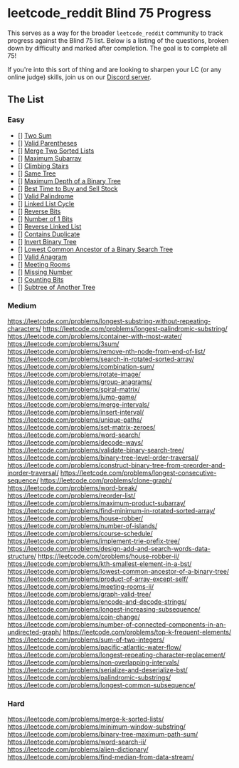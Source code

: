# leetcode_reddit Blind 75 Progress

This serves as a way for the broader `leetcode_reddit` community to track progress against the Blind 75 list. Below is a listing of the questions, broken down by difficulty and marked after completion. The goal is to complete all 75!

If you're into this sort of thing and are looking to sharpen your LC (or any online judge) skills, join us on our [Discord server](https://discord.gg/q3qfBt3ZkQ).

## The List

### Easy

- [] [Two Sum](https://leetcode.com/problems/two-sum/)
- [] [Valid Parentheses](https://leetcode.com/problems/valid-parentheses/)
- [] [Merge Two Sorted Lists](https://leetcode.com/problems/merge-two-sorted-lists/)
- [] [Maximum Subarray](https://leetcode.com/problems/maximum-subarray/)
- [] [Climbing Stairs](https://leetcode.com/problems/climbing-stairs/)
- [] [Same Tree](https://leetcode.com/problems/same-tree/)
- [] [Maximum Depth of a Binary Tree](https://leetcode.com/problems/maximum-depth-of-binary-tree/)
- [] [Best Time to Buy and Sell Stock](https://leetcode.com/problems/best-time-to-buy-and-sell-stock/)
- [] [Valid Palindrome](https://leetcode.com/problems/valid-palindrome/)
- [] [Linked List Cycle](https://leetcode.com/problems/linked-list-cycle/)
- [] [Reverse Bits](https://leetcode.com/problems/reverse-bits/)
- [] [Number of 1 Bits](https://leetcode.com/problems/number-of-1-bits/)
- [] [Reverse Linked List](https://leetcode.com/problems/reverse-linked-list/)
- [] [Contains Duplicate](https://leetcode.com/problems/contains-duplicate/)
- [] [Invert Binary Tree](https://leetcode.com/problems/invert-binary-tree/)
- [] [Lowest Common Ancestor of a Binary Search Tree](https://leetcode.com/problems/lowest-common-ancestor-of-a-binary-search-tree/)
- [] [Valid Anagram](https://leetcode.com/problems/valid-anagram/)
- [] [Meeting Rooms](https://leetcode.com/problems/meeting-rooms/)
- [] [Missing Number](https://leetcode.com/problems/missing-number/)
- [] [Counting Bits](https://leetcode.com/problems/counting-bits/)
- [] [Subtree of Another Tree](https://leetcode.com/problems/subtree-of-another-tree/)

### Medium

https://leetcode.com/problems/longest-substring-without-repeating-characters/
https://leetcode.com/problems/longest-palindromic-substring/
https://leetcode.com/problems/container-with-most-water/
https://leetcode.com/problems/3sum/
https://leetcode.com/problems/remove-nth-node-from-end-of-list/
https://leetcode.com/problems/search-in-rotated-sorted-array/
https://leetcode.com/problems/combination-sum/
https://leetcode.com/problems/rotate-image/
https://leetcode.com/problems/group-anagrams/
https://leetcode.com/problems/spiral-matrix/
https://leetcode.com/problems/jump-game/
https://leetcode.com/problems/merge-intervals/
https://leetcode.com/problems/insert-interval/
https://leetcode.com/problems/unique-paths/
https://leetcode.com/problems/set-matrix-zeroes/
https://leetcode.com/problems/word-search/
https://leetcode.com/problems/decode-ways/
https://leetcode.com/problems/validate-binary-search-tree/
https://leetcode.com/problems/binary-tree-level-order-traversal/
https://leetcode.com/problems/construct-binary-tree-from-preorder-and-inorder-traversal/
https://leetcode.com/problems/longest-consecutive-sequence/
https://leetcode.com/problems/clone-graph/
https://leetcode.com/problems/word-break/
https://leetcode.com/problems/reorder-list/
https://leetcode.com/problems/maximum-product-subarray/
https://leetcode.com/problems/find-minimum-in-rotated-sorted-array/
https://leetcode.com/problems/house-robber/
https://leetcode.com/problems/number-of-islands/
https://leetcode.com/problems/course-schedule/
https://leetcode.com/problems/implement-trie-prefix-tree/
https://leetcode.com/problems/design-add-and-search-words-data-structure/
https://leetcode.com/problems/house-robber-ii/
https://leetcode.com/problems/kth-smallest-element-in-a-bst/
https://leetcode.com/problems/lowest-common-ancestor-of-a-binary-tree/
https://leetcode.com/problems/product-of-array-except-self/
https://leetcode.com/problems/meeting-rooms-ii/
https://leetcode.com/problems/graph-valid-tree/
https://leetcode.com/problems/encode-and-decode-strings/
https://leetcode.com/problems/longest-increasing-subsequence/
https://leetcode.com/problems/coin-change/
https://leetcode.com/problems/number-of-connected-components-in-an-undirected-graph/
https://leetcode.com/problems/top-k-frequent-elements/
https://leetcode.com/problems/sum-of-two-integers/
https://leetcode.com/problems/pacific-atlantic-water-flow/
https://leetcode.com/problems/longest-repeating-character-replacement/
https://leetcode.com/problems/non-overlapping-intervals/
https://leetcode.com/problems/serialize-and-deserialize-bst/
https://leetcode.com/problems/palindromic-substrings/
https://leetcode.com/problems/longest-common-subsequence/

### Hard

https://leetcode.com/problems/merge-k-sorted-lists/
https://leetcode.com/problems/minimum-window-substring/
https://leetcode.com/problems/binary-tree-maximum-path-sum/
https://leetcode.com/problems/word-search-ii/
https://leetcode.com/problems/alien-dictionary/
https://leetcode.com/problems/find-median-from-data-stream/
